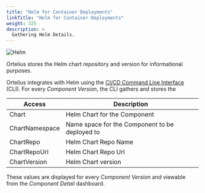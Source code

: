 ```yaml
---
title: "Helm for Container Deployments"
linkTitle: "Helm for Container Deployments"
weight: 325
description: >
  Gathering Helm Details.
---
```


![Helm](/guides/userguide/images/helm.png)

Ortelius stores the Helm chart repository and version for informational purposes.

Ortelius integrates with Helm using the [CI/CD Command Line Interface](/guides/userguide/integrations/ci-cd_integrations/) (CLI). For every _Component Version_, the CLI gathers and stores the

| Access         | Description                                    |
|----------------|------------------------------------------------|
| Chart          | Helm Chart for the Component                   |
| ChartNamespace | Name space for the Component to be deployed to |
| ChartRepo      | Helm Chart Repo Name                           |
| ChartRepoUrl   | Helm Chart Repo Url                            |
| ChartVersion   | Helm Chart version                             |

These values are displayed for every _Component Version_ and viewable from the _Component Detail_ dashboard.